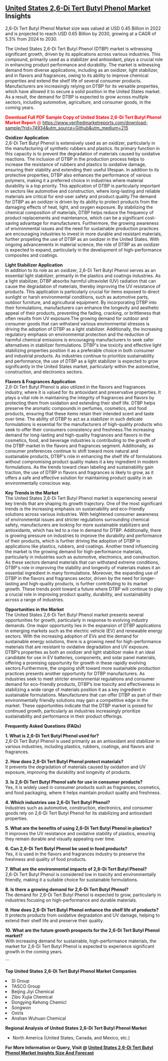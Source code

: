 <h2><a href="https://www.verifiedmarketreports.com/download-sample/?rid=74934&amp;utm_source=Github&amp;utm_medium=215" target="_blank">United States 2,6-Di Tert Butyl Phenol Market</a> Insights</h2><p>2,6-Di Tert Butyl Phenol Market size was valued at USD 0.45 Billion in 2022 and is projected to reach USD 0.65 Billion by 2030, growing at a CAGR of 5.3% from 2024 to 2030.</p><p><p>The United States 2,6-Di Tert Butyl Phenol (DTBP) market is witnessing significant growth, driven by its applications across various industries. This compound, primarily used as a stabilizer and antioxidant, plays a crucial role in enhancing product performance and durability. The market is witnessing demand from diverse applications, including as an oxidizer, light stabilizer, and in flavors and fragrances, owing to its ability to improve chemical properties and extend the shelf life of several consumer products. Manufacturers are increasingly relying on DTBP for its versatile properties, which have allowed it to secure a solid position in the United States market. As a result, the demand for DTBP is expected to grow across multiple sectors, including automotive, agriculture, and consumer goods, in the coming years. <p><span class=""><span style="color: #ff0000;"><strong>Download Full PDF Sample Copy of United States 2,6-Di Tert Butyl Phenol Market Report</strong> @ </span><a href="https://www.verifiedmarketreports.com/download-sample/?rid=74934&amp;utm_source=Github&amp;utm_medium=215" target="_blank">https://www.verifiedmarketreports.com/download-sample/?rid=74934&amp;utm_source=Github&amp;utm_medium=215</a></span></p></p><p><strong>Oxidizer Application</strong><br>2,6-Di Tert Butyl Phenol is extensively used as an oxidizer, particularly in the manufacturing of synthetic rubbers and plastics. Its primary function in this capacity is to prevent the degradation of materials caused by oxidative reactions. The inclusion of DTBP in the production process helps to increase the resistance of rubbers and plastics to oxidative damage, ensuring their stability and extending their useful lifespan. In addition to its protective properties, DTBP also enhances the performance of various polymers, making it a preferred choice in industries where material durability is a top priority. This application of DTBP is particularly important in sectors like automotive and construction, where long-lasting and reliable materials are critical for end-user safety and product quality.The demand for DTBP as an oxidizer is driven by its ability to protect products from the damaging effects of heat, light, and oxygen exposure. By stabilizing the chemical composition of materials, DTBP helps reduce the frequency of product replacements and maintenance, which can be a significant cost-saving advantage for manufacturers. Furthermore, the growing awareness of environmental issues and the need for sustainable production practices are encouraging industries to invest in more durable and resistant materials, further propelling the use of DTBP as an oxidizer in the United States. With ongoing advancements in material science, the role of DTBP as an oxidizer is expected to expand, particularly in the development of high-performance composites and coatings.</p><p><strong>Light Stabilizer Application</strong><br>In addition to its role as an oxidizer, 2,6-Di Tert Butyl Phenol serves as an essential light stabilizer, primarily in the plastics and coatings industries. As a light stabilizer, DTBP absorbs harmful ultraviolet (UV) radiation that can cause the degradation of materials, thereby improving the UV resistance of products. This application is particularly crucial for items exposed to direct sunlight or harsh environmental conditions, such as automotive parts, outdoor furniture, and agricultural equipment. By incorporating DTBP into their formulations, manufacturers can enhance the longevity and aesthetic appeal of their products, preventing the fading, cracking, or brittleness that often results from UV exposure.The growing demand for outdoor and consumer goods that can withstand various environmental stresses is driving the adoption of DTBP as a light stabilizer. Additionally, the increasing regulatory emphasis on environmental protection and the reduction of harmful chemical emissions is encouraging manufacturers to seek safer alternatives in stabilizer formulations. DTBP's low toxicity and effective light stabilizing properties position it as a preferable choice in both consumer and industrial products. As industries continue to prioritize sustainability and performance, the use of DTBP as a light stabilizer is expected to grow significantly in the United States market, particularly within the automotive, construction, and electronics sectors.</p><p><strong>Flavors & Fragrances Application</strong><br>2,6-Di Tert Butyl Phenol is also utilized in the flavors and fragrances industry, where it is valued for its antioxidant and preservative properties. It plays a vital role in maintaining the integrity of fragrances and flavors by protecting them from oxidation and extending their shelf life. DTBP helps preserve the aromatic compounds in perfumes, cosmetics, and food products, ensuring that these items retain their intended scent and taste over time. The ability of DTBP to act as a stabilizer in such delicate formulations is essential for the manufacturers of high-quality products who seek to offer their consumers consistency and freshness.The increasing demand for long-lasting and high-quality fragrances and flavors in the cosmetics, food, and beverage industries is contributing to the growth of the DTBP market in the flavors and fragrances segment. Additionally, as consumer preferences continue to shift toward more natural and sustainable products, DTBP's role in enhancing the shelf life of formulations without compromising product quality makes it a key ingredient in modern formulations. As the trends toward clean labeling and sustainability gain traction, the use of DTBP in flavors and fragrances is likely to grow, as it offers a safe and effective solution for maintaining product quality in an environmentally conscious way.</p><p><strong>Key Trends in the Market</strong><br>The United States 2,6-Di Tert Butyl Phenol market is experiencing several key trends that are shaping its growth trajectory. One of the most significant trends is the increasing emphasis on sustainability and eco-friendly solutions across various industries. With heightened consumer awareness of environmental issues and stricter regulations surrounding chemical safety, manufacturers are looking for more sustainable stabilizers and antioxidants, which has led to a rise in demand for DTBP. Additionally, there is growing pressure on industries to improve the durability and performance of their products, which is further driving the adoption of DTBP in applications like plastics, rubbers, and coatings. Another trend influencing the market is the growing demand for high-performance materials, particularly in industries such as automotive, electronics, and construction. As these sectors demand materials that can withstand extreme conditions, DTBP's role in improving the stability and longevity of materials makes it an essential ingredient in many formulations. Moreover, the expanding use of DTBP in the flavors and fragrances sector, driven by the need for longer-lasting and high-quality products, is further contributing to its market growth. These trends point toward a future where DTBP will continue to play a crucial role in improving product quality, durability, and sustainability across a range of industries.</p><p><strong>Opportunities in the Market</strong><br>The United States 2,6-Di Tert Butyl Phenol market presents several opportunities for growth, particularly in response to evolving industry demands. One major opportunity lies in the expansion of DTBP applications in emerging markets such as the electric vehicle (EV) and renewable energy sectors. With the increasing adoption of EVs and the demand for sustainable energy solutions, there is a growing need for high-performance materials that are resistant to oxidative degradation and UV exposure. DTBP’s properties as both an oxidizer and light stabilizer make it an ideal candidate for use in EV batteries, components, and solar panel materials, offering a promising opportunity for growth in these rapidly evolving sectors.Furthermore, the ongoing shift toward more sustainable production practices presents another opportunity for DTBP manufacturers. As industries seek to meet stricter environmental regulations and consumer demand for eco-friendly products, DTBP’s low toxicity and effectiveness in stabilizing a wide range of materials position it as a key ingredient in sustainable formulations. Manufacturers that can offer DTBP as part of their environmentally friendly solutions may gain a competitive edge in the market. These opportunities indicate that the DTBP market is poised for continued growth, particularly as industries increasingly prioritize sustainability and performance in their product offerings.</p><p><strong>Frequently Asked Questions (FAQs)</strong></p><p><strong>1. What is 2,6-Di Tert Butyl Phenol used for?</strong><br>2,6-Di Tert Butyl Phenol is used primarily as an antioxidant and stabilizer in various industries, including plastics, rubbers, coatings, and flavors and fragrances.</p><p><strong>2. How does 2,6-Di Tert Butyl Phenol protect materials?</strong><br>It prevents the degradation of materials caused by oxidation and UV exposure, improving the durability and longevity of products.</p><p><strong>3. Is 2,6-Di Tert Butyl Phenol safe for use in consumer products?</strong><br>Yes, it is widely used in consumer products such as fragrances, cosmetics, and food packaging, where it helps maintain product quality and freshness.</p><p><strong>4. Which industries use 2,6-Di Tert Butyl Phenol?</strong><br>Industries such as automotive, construction, electronics, and consumer goods rely on 2,6-Di Tert Butyl Phenol for its stabilizing and antioxidant properties.</p><p><strong>5. What are the benefits of using 2,6-Di Tert Butyl Phenol in plastics?</strong><br>It improves the UV resistance and oxidative stability of plastics, ensuring they remain durable and visually appealing over time.</p><p><strong>6. Can 2,6-Di Tert Butyl Phenol be used in food products?</strong><br>Yes, it is used in the flavors and fragrances industry to preserve the freshness and quality of food products.</p><p><strong>7. What are the environmental impacts of 2,6-Di Tert Butyl Phenol?</strong><br>2,6-Di Tert Butyl Phenol is considered low in toxicity and environmentally friendly, making it a suitable choice for sustainable formulations.</p><p><strong>8. Is there a growing demand for 2,6-Di Tert Butyl Phenol?</strong><br>The demand for 2,6-Di Tert Butyl Phenol is expected to grow, particularly in industries focusing on high-performance and durable materials.</p><p><strong>9. How does 2,6-Di Tert Butyl Phenol enhance the shelf life of products?</strong><br>It protects products from oxidative degradation and UV damage, helping to extend their shelf life and preserve their quality.</p><p><strong>10. What are the future growth prospects for the 2,6-Di Tert Butyl Phenol market?</strong><br>With increasing demand for sustainable, high-performance materials, the market for 2,6-Di Tert Butyl Phenol is expected to experience significant growth in the coming years.</p>```</p><p><strong>Top United States 2,6-Di Tert Butyl Phenol Market Companies</strong></p><div data-test-id=""><p><li>SI Group</li><li> TASCO Group</li><li> Beijing Jiyi Chemical</li><li> Zibo Xujia Chemical</li><li> Dongying Kehong Chemicl</li><li> Songwon</li><li> Oxiris</li><li> Anshan Wuhuan Chemical</li></p><div><strong>Regional Analysis of&nbsp;United States 2,6-Di Tert Butyl Phenol Market</strong></div><ul><li dir="ltr"><p dir="ltr">North America&nbsp;(United States, Canada, and Mexico, etc.)</p></li></ul><p><strong>For More Information or Query, Visit @&nbsp;</strong><strong><a href="https://www.verifiedmarketreports.com/product/26-di-tert-butyl-phenol-market-insights-2019-global-and-chinese-analysis-and-forecast-to-2024/?utm_source=Github&amp;utm_medium=215" target="_blank">United States 2,6-Di Tert Butyl Phenol Market Insights Size And Forecast</a></strong></p></div>
